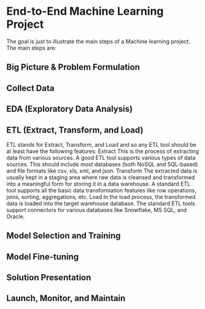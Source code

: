 # End-to-End Machine Learning Project
The goal is just to illustrate the main steps of a Machine learning project. The main steps are:
## Big Picture & Problem Formulation
## Collect Data
## EDA (Exploratory Data Analysis)
## ETL (Extract, Transform, and Load)

ETL stands for Extract, Transform, and Load and so any ETL tool should be at least have the following features:
Extract
This is the process of extracting data from various sources. A good ETL tool supports various types of data sources. This should include most databases (both NoSQL and SQL-based) and file formats like csv, xls, xml, and json.
Transform
The extracted data is usually kept in a staging area where raw data is cleansed and transformed into a meaningful form for storing it in a data warehouse. A standard ETL tool supports all the basic data transformation features like row operations, joins, sorting, aggregations, etc.
Load
In the load process, the transformed data is loaded into the target warehouse database. The standard ETL tools support connectors for various databases like Snowflake, MS SQL, and Oracle.

## Model Selection and Training
## Model Fine-tuning

## Solution Presentation

## Launch, Monitor, and Maintain
